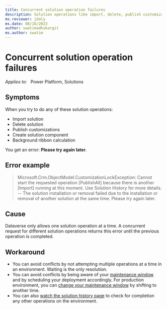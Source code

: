 ```yaml
---
title: Concurrent solution operation failures 
description: Solution operations like import, delete, publish customization, create solution component and background ribbon calculation, these can result in failure because of Concurrent operations. Only one operation can be done at a time, customer needs retry later if they still see failure.
ms.reviewer: jdaly
ms.date: 08/16/2023
author: swatimadhukargit
ms.author: swatim
---
```

# Concurrent solution operation failures

_Applies to:_ &nbsp; Power Platform, Solutions

## Symptoms

When you try to do any of these solution operations:

- Import solution
- Delete solution
- Publish customizations
- Create solution component
- Background ribbon calculation

You get an error: **Please try again later**.

## Error example

> Microsoft.Crm.ObjectModel.CustomizationLockException: Cannot start the requested operation [PublishAll] because there is another [Import] running at this moment. Use Solution History for more details. -- The solution installation or removal failed due to the installation or removal of another solution at the same time. Please try again later.


## Cause

Dataverse only allows one solution operation at a time. A concurrent request for different solution operations returns this error until the previous operation is completed.

## Workaround

- You can avoid conflicts by not attempting multiple operations at a time in an environment. Waiting is the only resolution.
- You can avoid conflicts by being aware of your [maintenance window](https://learn.microsoft.com/en-us/power-platform/admin/policies-communications#maintenance-timeline) and by scheduling your deployment accordingly. For production environment, you can [change your maintenance window](https://learn.microsoft.com/en-us/power-platform/admin/manage-maintenance-window) by shifting to another time.
- You can also [watch the solution history page](/power-apps/maker/data-platform/solution-history) to check for completion any other operations on the environment.
